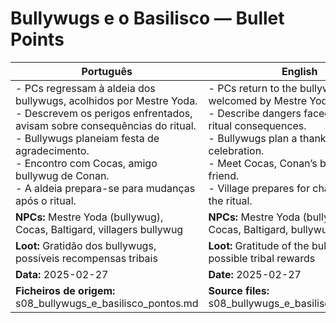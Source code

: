 # Bullywugs e o Basilisco — Bullet Points

| Português                                                                                                                                                                                                                                                                                                   | English                                                                                                                                                                                                                                                                    |
| ----------------------------------------------------------------------------------------------------------------------------------------------------------------------------------------------------------------------------------------------------------------------------------------------------------- | -------------------------------------------------------------------------------------------------------------------------------------------------------------------------------------------------------------------------------------------------------------------------- |
| - PCs regressam à aldeia dos bullywugs, acolhidos por Mestre Yoda.<br>- Descrevem os perigos enfrentados, avisam sobre consequências do ritual.<br>- Bullywugs planeiam festa de agradecimento.<br>- Encontro com Cocas, amigo bullywug de Conan.<br>- A aldeia prepara-se para mudanças após o ritual.<br> | - PCs return to the bullywug village, welcomed by Mestre Yoda.<br>- Describe dangers faced, warn about ritual consequences.<br>- Bullywugs plan a thank-you celebration.<br>- Meet Cocas, Conan’s bullywug friend.<br>- Village prepares for changes after the ritual.<br> |
| **NPCs:** Mestre Yoda (bullywug), Cocas, Baltigard, villagers bullywug                                                                                                                                                                                                                                      | **NPCs:** Mestre Yoda (bullywug), Cocas, Baltigard, bullywug villagers                                                                                                                                                                                                     |
| **Loot:** Gratidão dos bullywugs, possíveis recompensas tribais                                                                                                                                                                                                                                             | **Loot:** Gratitude of the bullywugs, possible tribal rewards                                                                                                                                                                                                              |
| **Data:** 2025-02-27                                                                                                                                                                                                                                                                                        | **Date:** 2025-02-27                                                                                                                                                                                                                                                       |
| **Ficheiros de origem:** s08_bullywugs_e_basilisco_pontos.md                                                                                                                                                                                                                                                | **Source files:** s08_bullywugs_e_basilisco_pontos.md                                                                                                                                                                                                                      |

